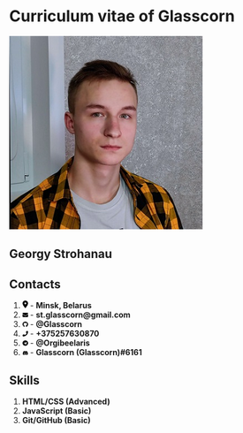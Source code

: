 # Curriculum vitae of Glasscorn
![Georgy Strohanau](me.jpg "It's Me")
## Georgy Strohanau
## Contacts
1. <img src="location-dot-solid.svg" width="10"> - __Minsk, Belarus__
2. <img src="envelope-solid.svg" width="10"> - __st.glasscorn@gmail.com__
3. <img src="github-brands.svg" width="10"> - __@Glasscorn__
4. <img src="phone-solid.svg" width="10"> - __+375257630870__
5. <img src="telegram-brands.svg" width="10"> - __@Orgibeelaris__
6. <img src="discord-brands.svg" width="10"> - __Glasscorn (Glasscorn)#6161__

## Skills
1. __HTML/CSS (Advanced)__
2. __JavaScript (Basic)__
3. __Git/GitHub (Basic)__
